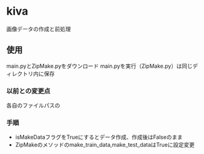 # kiva
画像データの作成と前処理

## 使用
main.pyとZipMake.pyをダウンロード
main.pyを実行（ZipMake.py）は同じディレクトリ内に保存

### 以前との変更点
各自のファイルパスの

### 手順
- isMakeDataフラグをTrueにするとデータ作成、作成後はFalseのまま
- ZipMakeのメソッドのmake_train_data,make_test_dataはTrueに設定変更
